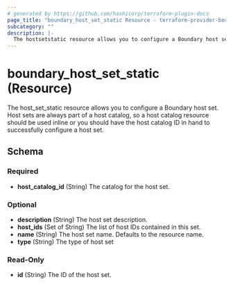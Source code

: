 ```yaml
---
# generated by https://github.com/hashicorp/terraform-plugin-docs
page_title: "boundary_host_set_static Resource - terraform-provider-boundary"
subcategory: ""
description: |-
  The hostsetstatic resource allows you to configure a Boundary host set. Host sets are always part of a host catalog, so a host catalog resource should be used inline or you should have the host catalog ID in hand to successfully configure a host set.
---
```


# boundary_host_set_static (Resource)

The host_set_static resource allows you to configure a Boundary host set. Host sets are always part of a host catalog, so a host catalog resource should be used inline or you should have the host catalog ID in hand to successfully configure a host set.



<!-- schema generated by tfplugindocs -->
## Schema

### Required

- **host_catalog_id** (String) The catalog for the host set.

### Optional

- **description** (String) The host set description.
- **host_ids** (Set of String) The list of host IDs contained in this set.
- **name** (String) The host set name. Defaults to the resource name.
- **type** (String) The type of host set

### Read-Only

- **id** (String) The ID of the host set.


